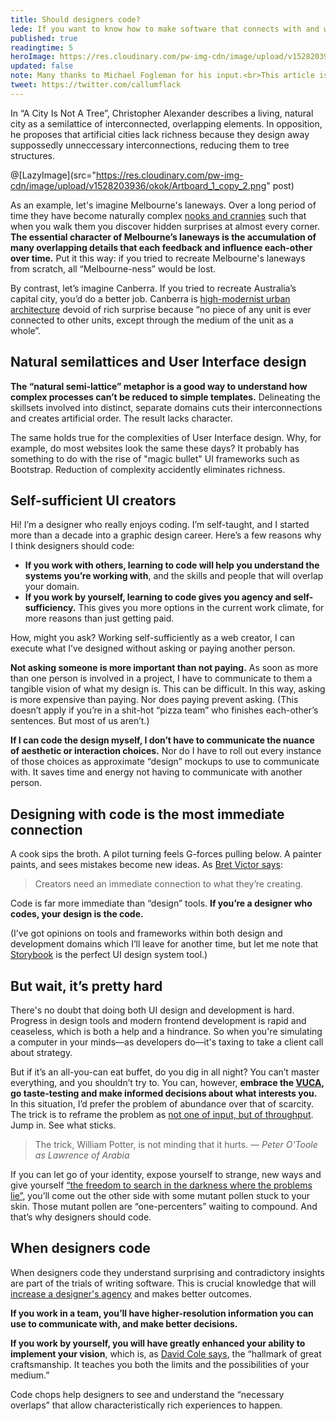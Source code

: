 ```yaml
---
title: Should designers code?
lede: If you want to know how to make software that connects with and works for real people, there's no substitute for shaking hands with the invisible demons programmers wrestle with.
published: true
readingtime: 5
heroImage: https://res.cloudinary.com/pw-img-cdn/image/upload/v1528203936/okok/Artboard_1_copy_2.png
updated: false
note: Many thanks to Michael Fogleman for his input.<br>This article is also cross-posted on <a href="https://medium.com/@callumflack/should-designers-code-74fd43a0fc80">Medium</a>.
tweet: https://twitter.com/callumflack
---
```


<!-- <p class="intro">"Should designers code?" is a well-debated question in the digital product industry because it's difficult to apply fine design sensibility to software products. As a visual designer, the more agency you have in the product design process, the better the product (and more valuable you'll become). That's reason enough to learn to code.</p> -->

In “A City Is Not A Tree”, Christopher Alexander describes a living, natural city as a semilattice of interconnected, overlapping elements. In opposition, he proposes that artificial cities lack richness because they design away suppossedly unneccessary interconnections, reducing them to tree structures.

@[LazyImage](src="https://res.cloudinary.com/pw-img-cdn/image/upload/v1528203936/okok/Artboard_1_copy_2.png" post)

As an example, let's imagine Melbourne's laneways. Over a long period of time they have become naturally complex [nooks and crannies](https://youtu.be/zQXlW0GzlD4) such that when you walk them you discover hidden surprises at almost every corner. **The essential character of Melbourne’s laneways is the accumulation of many overlapping details that each feedback and influence each-other over time.** Put it this way: if you tried to recreate Melbourne's laneways from scratch, all “Melbourne-ness” would be lost.

By contrast, let’s imagine Canberra. If you tried to recreate Australia’s capital city, you’d do a better job. Canberra is [high-modernist urban architecture](http://www.naa.gov.au/collection/fact-sheets/fs95.aspx) devoid of rich surprise because “no piece of any unit is ever connected to other units, except through the medium of the unit as a whole”.

## Natural semilattices and User Interface design

**The “natural semi-lattice” metaphor is a good way to understand how complex processes can’t be reduced to simple templates.** Delineating the skillsets involved into distinct, separate domains cuts their interconnections and creates artificial order. The result lacks character.

The same holds true for the complexities of User Interface design. Why, for example, do most websites look the same these days? It probably has something to do with the rise of "magic bullet" UI frameworks such as Bootstrap. Reduction of complexity accidently eliminates richness.

## Self-sufficient UI creators

Hi! I’m a designer who really enjoys coding. I’m self-taught, and I started more than a decade into a graphic design career. Here’s a few reasons why I think designers should code:

- **If you work with others, learning to code will help you understand the systems you’re working with**, and the skills and people that will overlap your domain.
- **If you work by yourself, learning to code gives you agency and self-sufficiency.** This gives you more options in the current work climate, for more reasons than just getting paid.

How, might you ask? Working self-sufficiently as a web creator, I can execute what I’ve designed without asking or paying another person.

**Not asking someone is more important than not paying.** As soon as more than one person is involved in a project, I have to communicate to them a tangible vision of what my design is. This can be difficult. In this way, asking is more expensive than paying. Nor does paying prevent asking. (This doesn’t apply if you’re in a shit-hot “pizza team” who finishes each-other’s sentences. But most of us aren’t.)

**If I can code the design myself, I don’t have to communicate the nuance of aesthetic or interaction choices.** Nor do I have to roll out every instance of those choices as approximate “design” mockups to use to communicate with. It saves time and energy not having to communicate with another person.

## Designing with code is the most immediate connection

A cook sips the broth. A pilot turning feels G-forces pulling below. A painter paints, and sees mistakes become new ideas. As [Bret Victor says](https://www.theatlantic.com/technology/archive/2017/09/saving-the-world-from-code/540393/):

> Creators need an immediate connection to what they’re creating.

Code is far more immediate than “design” tools. **If you’re a designer who codes, your design is the code.**

(I’ve got opinions on tools and frameworks within both design and development domains which I’ll leave for another time, but let me note that [Storybook](https://storybook.js.org/) is the perfect UI design system tool.)

## But wait, it’s pretty hard

There's no doubt that doing both UI design and development is hard. Progress in design tools and modern frontend development is rapid and ceaseless, which is both a help and a hindrance. So when you're simulating a computer in your minds—as developers do—it's taxing to take a client call about strategy.

But if it’s an all-you-can eat buffet, do you dig in all night? You can’t master everything, and you shouldn’t try to. You can, however, **embrace the [VUCA](https://en.wikipedia.org/wiki/Volatility,_uncertainty,_complexity_and_ambiguity), go taste-testing and make informed decisions about what interests you.** In this situation, I’d prefer the problem of abundance over that of scarcity. The trick is to reframe the problem as [not one of input, but of throughput](https://www.ribbonfarm.com/2008/09/11/how-to-measure-information-work/). Jump in. See what sticks.

> The trick, William Potter, is not minding that it hurts. _— Peter O'Toole as Lawrence of Arabia_

If you can let go of your identity, expose yourself to strange, new ways and give yourself [“the freedom to search in the darkness where the problems lie”](https://ia.net/topics/innovation-as-art-at-scale/), you’ll come out the other side with some mutant pollen stuck to your skin. Those mutant pollen are “one-percenters” waiting to compound. And that’s why designers should code.

## When designers code

When designers code they understand surprising and contradictory insights are part of the trials of writing software. This is crucial knowledge that will [increase a designer's agency](https://twitter.com/callumflack/status/899053290406633472) and makes better outcomes.

**If you work in a team, you’ll have higher-resolution information you can use to communicate with, and make better decisions.**

**If you work by yourself, you will have greatly enhanced your ability to implement your vision**, which is, as [David Cole says](https://medium.com/@irondavy/designers-will-code-6c423fc5ccef), the “hallmark of great craftsmanship. It teaches you both the limits and the possibilities of your medium.”

Code chops help designers to see and understand the “necessary overlaps” that allow characteristically rich experiences to happen.
